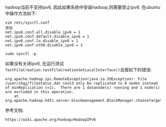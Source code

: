 hadoop当前不支持ipv6, 因此如果系统中安装hadoop,则需要禁止ipv6.
在ubuntu中操作方法如下:
```
vim /etc/sysctl.conf
添加
net.ipv6.conf.all.disable_ipv6 = 1
net.ipv6.conf.default.disable_ipv6 = 1
net.ipv6.conf.lo.disable_ipv6 = 1
net.ipv6.conf.eth0.disable_ipv6 = 1

sudo sysctl -p
```

如果没有关闭ipv6, 在运行测试`TestFileCreation.testFileCreationSetLocalInterface()`会报如下的错误:
```
org.apache.hadoop.ipc.RemoteException(java.io.IOException): File /user/shgy/filestatus.dat could only be replicated to 0 nodes instead of minReplication (=1).  There are 1 datanode(s) running and 1 node(s) are excluded in this operation.
	at org.apache.hadoop.hdfs.server.blockmanagement.BlockManager.chooseTarget4NewBlock(BlockManager.java:1549)
```

参考文档:
```
https://wiki.apache.org/hadoop/HadoopIPv6
```

